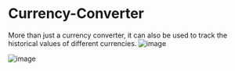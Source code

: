 # Currency-Converter
More than just a currency converter, it can also be used to track the historical values of different currencies.
![image](https://github.com/user-attachments/assets/10fd7f6a-b078-45e2-96a4-53a425e10603)

![image](https://github.com/user-attachments/assets/2e3252fd-88af-4008-bb5d-afad5474ab82)
